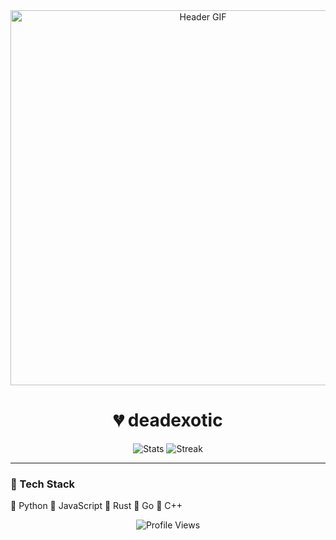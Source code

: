 <div align="center">
  <img src="https://cdn.pfps.gg/banners/4852-graveyard-grim.gif" alt="Header GIF" width="600">
</div>

<h1 align="center">💔 deadexotic</h1>

<div align="center">
  <img src="https://github-readme-stats.vercel.app/api?username=deadexotic&show_icons=true&theme=dark&border_color=0D1117&bg_color=0D1117" alt="Stats">
  <img src="https://github-readme-streak-stats.herokuapp.com?user=deadexotic&theme=dark&background=0D1117" alt="Streak">
</div>

---

### 🔧 Tech Stack
🔹 Python
🔹 JavaScript
🔹 Rust
🔹 Go
🔹 C++

<div align="center">
  <img src="https://komarev.com/ghpvc/?username=deadexotic&color=0D1117&style=flat-square" alt="Profile Views">
</div>
